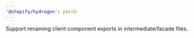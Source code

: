 ```yaml
---
'@shopify/hydrogen': patch
---
```


Support renaming client component exports in intermediate/facade files.
